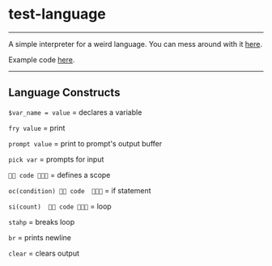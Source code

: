 # test-language

---

A simple interpreter for a weird language. You can mess around with it [here](https://vrcxz.github.io/test-language/).

Example code [here](https://github.com/vrcxz/test-language/blob/main/guessing_game.weird).

---

## Language Constructs

`$var_name = value` = declares a variable

`fry value` = print

`prompt value` = print to prompt's output buffer

`pick var` = prompts for input

`👋👋 code 👋👋👋` = defines a scope

`oc(condition) 👋👋 code  👋👋👋` = if statement

`si(count)  👋👋 code 👋👋👋` = loop

`stahp` = breaks loop

`br` = prints newline

`clear` = clears output

